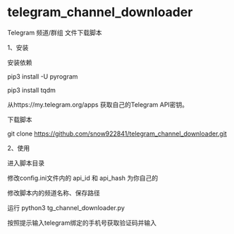 # telegram_channel_downloader
Telegram 频道/群组 文件下载脚本

1、安装

安装依赖

pip3 install -U pyrogram

pip3 install tqdm

从https://my.telegram.org/apps 获取自己的Telegram API密钥。

下载脚本

git clone https://github.com/snow922841/telegram_channel_downloader.git
  
2、使用

进入脚本目录

修改config.ini文件内的 api_id 和 api_hash 为你自己的

修改脚本内的频道名称、保存路径

运行  python3 tg_channel_downloader.py

按照提示输入telegram绑定的手机号获取验证码并输入 
